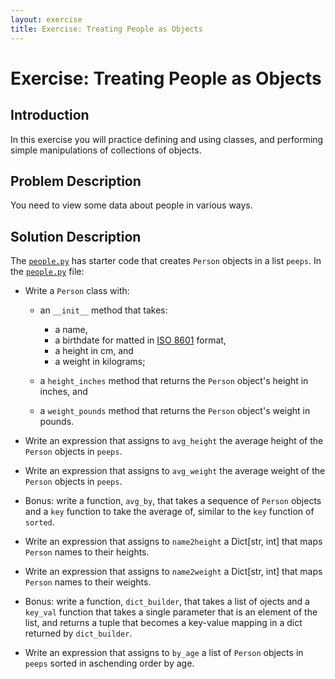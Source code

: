 ```yaml
---
layout: exercise
title: Exercise: Treating People as Objects
---
```


# Exercise: Treating People as Objects

## Introduction

In this exercise you will practice defining and using classes, and performing simple manipulations of collections of objects.

## Problem Description

You need to view some data about people in various ways.

## Solution Description

The [`people.py`](people.py) has starter code that creates `Person` objects in a list `peeps`. In the [`people.py`](people.py) file:

- Write a `Person` class with:

  - an `__init__` method that takes:
    - a name,
    - a birthdate for matted in [ISO 8601](http://www.iso.org/iso/home/standards/iso8601.htm) format,
    - a height in cm, and
    - a weight in kilograms;

  - a `height_inches` method that returns the `Person` object's height in inches, and
  - a `weight_pounds` method that returns the `Person` object's weight in pounds.

- Write an expression that assigns to `avg_height` the average height of the `Person` objects in `peeps`.

- Write an expression that assigns to `avg_weight` the average weight of the `Person` objects in `peeps`.

- Bonus: write a function, `avg_by`, that takes a sequence of `Person` objects and a `key` function to take the average of, similar to the `key` function of `sorted`.

- Write an expression that assigns to `name2height` a Dict[str, int] that maps `Person` names to their heights.

- Write an expression that assigns to `name2weight` a Dict[str, int] that maps `Person` names to their weights.

- Bonus: write a function, `dict_builder`, that takes a list of ojects and a  `key_val` function that takes a single parameter that is an element of the list, and returns a tuple that becomes a key-value mapping in a dict returned by `dict_builder`.

- Write an expression that assigns to `by_age` a list of `Person` objects in `peeps` sorted in aschending order by age.